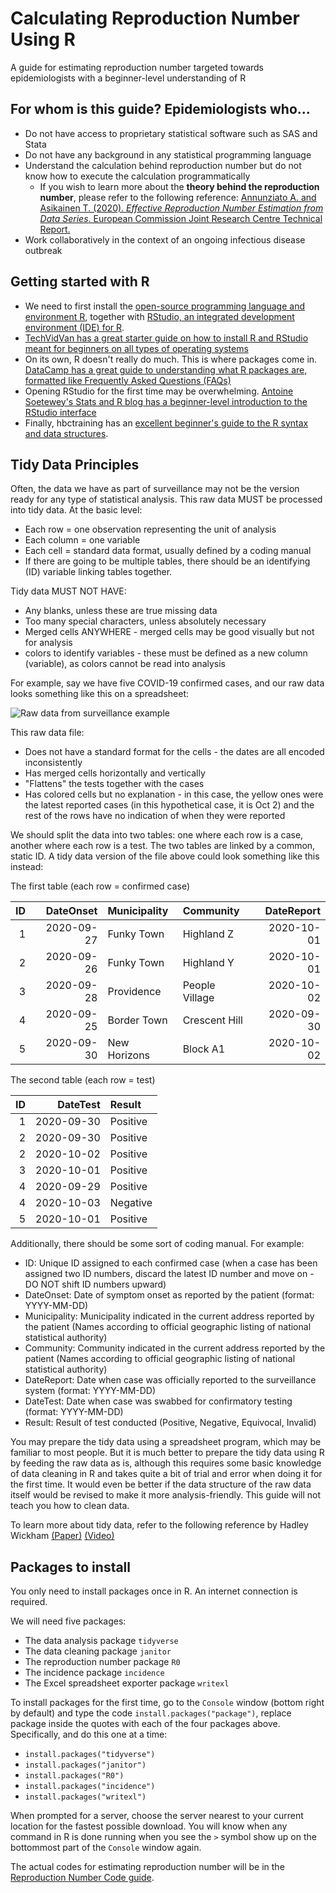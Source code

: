 # Calculating Reproduction Number Using R
A guide for estimating reproduction number targeted towards epidemiologists with a beginner-level understanding of R

## For whom is this guide? Epidemiologists who...
* Do not have access to proprietary statistical software such as SAS and Stata
* Do not have any background in any statistical programming language
* Understand the calculation behind reproduction number but do not know how to execute the calculation programmatically
  * If you wish to learn more about the **theory behind the reproduction number**, please refer to the following reference: [Annunziato A. and Asikainen T. (2020). *Effective Reproduction Number Estimation from Data Series*. European Commission Joint Research Centre Technical Report.](https://publications.jrc.ec.europa.eu/repository/bitstream/JRC121343/r0_technical_note_v3.4.pdf)
* Work collaboratively in the context of an ongoing infectious disease outbreak

## Getting started with R
* We need to first install the [open-source programming language and environment R](https://cran.r-project.org/bin/windows/base/), together with [RStudio, an integrated development environment (IDE) for R](https://rstudio.com/products/rstudio/download/#download).
* [TechVidVan has a great starter guide on how to install R and RStudio meant for beginners on all types of operating systems](https://techvidvan.com/tutorials/install-r/)
* On its own, R doesn't really do much. This is where packages come in. [DataCamp has a great guide to understanding what R packages are, formatted like Frequently Asked Questions (FAQs)](https://www.datacamp.com/community/tutorials/r-packages-guide)
* Opening RStudio for the first time may be overwhelming. [Antoine Soetewey's Stats and R blog has a beginner-level introduction to the RStudio interface]( https://www.statsandr.com/blog/how-to-install-r-and-rstudio/#the-main-components-of-rstudio)
* Finally, hbctraining has an [excellent beginner's guide to the R syntax and data structures](https://hbctraining.github.io/Intro-to-R/lessons/02_introR-syntax-and-data-structures.html).

## Tidy Data Principles
Often, the data we have as part of surveillance may not be the version ready for any type of statistical analysis. This raw data MUST be processed into tidy data. At the basic level:
* Each row = one observation representing the unit of analysis
* Each column = one variable
* Each cell = standard data format, usually defined by a coding manual
* If there are going to be multiple tables, there should be an identifying (ID) variable linking tables together.

Tidy data MUST NOT HAVE:
* Any blanks, unless these are true missing data
* Too many special characters, unless absolutely necessary
* Merged cells ANYWHERE - merged cells may be good visually but not for analysis
* colors to identify variables - these must be defined as a new column (variable), as colors cannot be read into analysis

For example, say we have five COVID-19 confirmed cases, and our raw data looks something like this on a spreadsheet:

![Raw data from surveillance example](https://i.ibb.co/xMHy3T9/RawData.png)

This raw data file:
* Does not have a standard format for the cells - the dates are all encoded inconsistently
* Has merged cells horizontally and vertically
* "Flattens" the tests together with the cases
* Has colored cells but no explanation - in this case, the yellow ones were the latest reported cases (in this hypothetical case, it is Oct 2) and the rest of the rows have no indication of when they were reported

We should split the data into two tables: one where each row is a case, another where each row is a test. The two tables are linked by a common, static ID. A tidy data version of the file above could look something like this instead:

The first table (each row = confirmed case)

| ID   | DateOnset  | Municipality | Community      | DateReport |
| ---: | ---:       | :---         | :---           | --:        |
| 1    | 2020-09-27 | Funky Town   | Highland Z     | 2020-10-01 |
| 2    | 2020-09-26 | Funky Town   | Highland Y     | 2020-10-01 |
| 3    | 2020-09-28 | Providence   | People Village | 2020-10-02 |
| 4    | 2020-09-25 | Border Town  | Crescent Hill  | 2020-09-30 |
| 5    | 2020-09-30 | New Horizons | Block A1       | 2020-10-02 |

The second table (each row = test)

| ID   | DateTest   | Result   |
| ---: | ---:       | :---     |
| 1    | 2020-09-30 | Positive |
| 2    | 2020-09-30 | Positive |
| 2    | 2020-10-02 | Positive |
| 3    | 2020-10-01 | Positive |
| 4    | 2020-09-29 | Positive |
| 4    | 2020-10-03 | Negative |
| 5    | 2020-10-01 | Positive |

Additionally, there should be some sort of coding manual. For example:
* ID: Unique ID assigned to each confirmed case (when a case has been assigned two ID numbers, discard the latest ID number and move on - DO NOT shift ID numbers upward)
* DateOnset: Date of symptom onset as reported by the patient (format: YYYY-MM-DD)
* Municipality: Municipality indicated in the current address reported by the patient (Names according to official geographic listing of national statistical authority)
* Community: Community indicated in the current address reported by the patient (Names according to official geographic listing of national statistical authority)
* DateReport: Date when case was officially reported to the surveillance system (format: YYYY-MM-DD)
* DateTest: Date when case was swabbed for confirmatory testing (format: YYYY-MM-DD)
* Result: Result of test conducted (Positive, Negative, Equivocal, Invalid)

You may prepare the tidy data using a spreadsheet program, which may be familiar to most people. But it is much better to prepare the tidy data using R by feeding the raw data as is, although this requires some basic knowledge of data cleaning in R and takes quite a bit of trial and error when doing it for the first time. It would even be better if the data structure of the raw data itself would be revised to make it more analysis-friendly. This guide will not teach you how to clean data.

To learn more about tidy data, refer to the following reference by Hadley Wickham [(Paper)](http://vita.had.co.nz/papers/tidy-data.pdf) [(Video)](http://vimeo.com/33727555)

## Packages to install
You only need to install packages once in R. An internet connection is required.

We will need five packages:
* The data analysis package `tidyverse`
* The data cleaning package `janitor`
* The reproduction number package `R0`
* The incidence package `incidence`
* The Excel spreadsheet exporter package `writexl`

To install packages for the first time, go to the `Console` window (bottom right by default) and type the code `install.packages("package")`, replace package inside the quotes with each of the four packages above. Specifically, and do this one at a time:
* `install.packages("tidyverse")`
* `install.packages("janitor")`
* `install.packages("R0")`
* `install.packages("incidence")`
* `install.packages("writexl")`

When prompted for a server, choose the server nearest to your current location for the fastest possible download. You will know when any command in R is done running when you see the `>` symbol show up on the bottommost part of the `Console` window again.

The actual codes for estimating reproduction number will be in the [Reproduction Number Code guide](https://neljasonhaw.github.io/ReproductionNumber/Reproduction-Number-Code.html).
